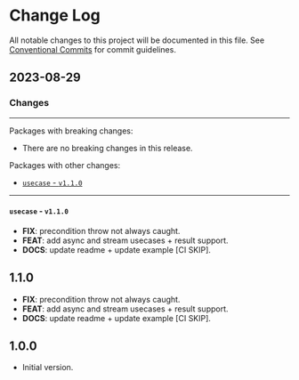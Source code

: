 # Change Log

All notable changes to this project will be documented in this file.
See [Conventional Commits](https://conventionalcommits.org) for commit guidelines.

## 2023-08-29

### Changes

---

Packages with breaking changes:

 - There are no breaking changes in this release.

Packages with other changes:

 - [`usecase` - `v1.1.0`](#usecase---v110)

---

#### `usecase` - `v1.1.0`

 - **FIX**: precondition throw not always caught.
 - **FEAT**: add async and stream usecases + result support.
 - **DOCS**: update readme + update example [CI SKIP].

## 1.1.0

 - **FIX**: precondition throw not always caught.
 - **FEAT**: add async and stream usecases + result support.
 - **DOCS**: update readme + update example [CI SKIP].

## 1.0.0

- Initial version.
